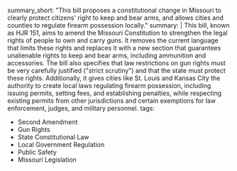 summary_short: "This bill proposes a constitutional change in Missouri to clearly protect citizens' right to keep and bear arms, and allows cities and counties to regulate firearm possession locally."
summary: |
  This bill, known as HJR 151, aims to amend the Missouri Constitution to strengthen the legal rights of people to own and carry guns. It removes the current language that limits these rights and replaces it with a new section that guarantees unalienable rights to keep and bear arms, including ammunition and accessories. The bill also specifies that law restrictions on gun rights must be very carefully justified ("strict scrutiny") and that the state must protect these rights. Additionally, it gives cities like St. Louis and Kansas City the authority to create local laws regulating firearm possession, including issuing permits, setting fees, and establishing penalties, while respecting existing permits from other jurisdictions and certain exemptions for law enforcement, judges, and military personnel.
tags:
  - Second Amendment
  - Gun Rights
  - State Constitutional Law
  - Local Government Regulation
  - Public Safety
  - Missouri Legislation
